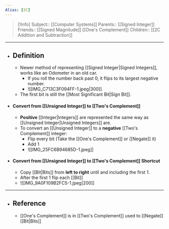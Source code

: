 ```yaml
---
Alias: [2C]
---
```

> [!Info]
> Subject:: [[Computer Systems]]
> Parents:: [[Signed Integer]]
> Friends:: [[Signed Magnitude]] [[One's Complement]]
> Children:: [[2C Addition and Subtraction]]
---
- ## Definition
	- Newer method of representing [[Signed Integer|Signed Integers]], works like an Odometer in an old car.
		- If you roll the number back past 0, it flips to its largest negative number.
		- ![[IMG_C713C3F094FF-1.jpeg|300]]
	- The first bit is still the [[Most Significant Bit|Sign Bit]].
- #### Convert from [[Unsigned Integer]] to [[Two's Complement]]
	- **Positive** [[Integer|Integers]] are represented the same way as [[Unsigned Integer|Unsigned Integers]] are.
	- To convert an [[Unsigned Integer]] to a **negative** [[Two's Complement]] integer:
		- Flip every bit (Take the [[One's Complement]] or [[Negate]] it)
		- Add 1
		- ![[IMG_25FC6B94685D-1.jpeg]]
- #### Convert from [[Unsigned Integer]] to [[Two's Complement]] Shortcut
	- Copy [[Bit|Bits]] from **left to right** until and including the first 1.
	- After the first 1 flip each [[Bit]]
	- ![[IMG_9A0F109B2FC5-1.jpeg|200]]
---
- ## Reference
	- [[One's Complement]] is in [[Two's Complement]] used to [[Negate]] [[Bit|Bits]]